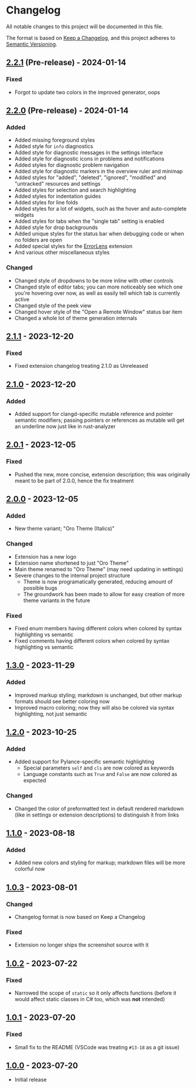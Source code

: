 # Changelog

All notable changes to this project will be documented in this file.

The format is based on [Keep a Changelog](https://keepachangelog.com/en/1.1.0/),
and this project adheres to [Semantic Versioning](https://semver.org/spec/v2.0.0.html).

## [2.2.1](https://github.com/deimonn/oro-theme/compare/v2.2.0-preview...v2.2.1-preview) (Pre-release) - 2024-01-14

### Fixed

- Forgot to update two colors in the improved generator, oops

## [2.2.0](https://github.com/deimonn/oro-theme/compare/v2.1.1...v2.2.0-preview) (Pre-release) - 2024-01-14

### Added

- Added missing foreground styles
- Added style for `info` diagnostics
- Added style for diagnostic messages in the settings interface
- Added style for diagnostic icons in problems and notifications
- Added styles for diagnostic problem navigation
- Added style for diagnostic markers in the overview ruler and minimap
- Added styles for "added", "deleted", "ignored", "modified" and "untracked"
  resources and settings
- Added styles for selection and search highlighting
- Added styles for indentation guides
- Added styles for line folds
- Added styles for a lot of widgets, such as the hover and auto-complete widgets
- Added styles for tabs when the "single tab" setting is enabled
- Added style for drop backgrounds
- Added unique styles for the status bar when debugging code or when no folders
  are open
- Added special styles for the [ErrorLens](https://marketplace.visualstudio.com/items?itemName=usernamehw.errorlens)
  extension
- And various other miscellaneous styles

### Changed

- Changed style of dropdowns to be more inline with other controls
- Changed style of editor tabs; you can more noticeably see which one you're
  hovering over now, as well as easily tell which tab is currently active
- Changed style of the peek view
- Changed hover style of the "Open a Remote Window" status bar item
- Changed a whole lot of theme generation internals

## [2.1.1](https://github.com/deimonn/oro-theme/compare/v2.1.0...v2.1.1) - 2023-12-20

### Fixed

- Fixed extension changelog treating 2.1.0 as Unreleased

## [2.1.0](https://github.com/deimonn/oro-theme/compare/v2.0.1...v2.1.0) - 2023-12-20

### Added

- Added support for clangd-specific mutable reference and pointer semantic
  modifiers; passing pointers or references as mutable will get an underline now
  just like in rust-analyzer

## [2.0.1](https://github.com/deimonn/oro-theme/compare/v2.0.0...v2.0.1) - 2023-12-05

### Fixed

- Pushed the new, more concise, extension description; this was originally
  meant to be part of 2.0.0, hence the fix treatment

## [2.0.0](https://github.com/deimonn/oro-theme/compare/v1.3.0...v2.0.0) - 2023-12-05

### Added

- New theme variant; "Oro Theme (Italics)"

### Changed

- Extension has a new logo
- Extension name shortened to just "Oro Theme"
- Main theme renamed to "Oro Theme" (may need updating in settings)
- Severe changes to the internal project structure
  - Theme is now programatically generated, reducing amount of possible bugs
  - The groundwork has been made to allow for easy creation of more theme
    variants in the future

### Fixed

- Fixed enum members having different colors when colored by syntax highlighting
  vs semantic
- Fixed comments having different colors when colored by syntax highlighting vs
  semantic

## [1.3.0](https://github.com/deimonn/oro-theme/compare/v1.2.0...v1.3.0) - 2023-11-29

### Added

- Improved markup styling; markdown is unchanged, but other markup formats
  should see better coloring now
- Improved macro coloring; now they will also be colored via syntax
  highlighting, not just semantic

## [1.2.0](https://github.com/deimonn/oro-theme/compare/v1.1.0...v1.2.0) - 2023-10-25

### Added

- Added support for Pylance-specific semantic highlighting
  - Special parameters `self` and `cls` are now colored as keywords
  - Language constants such as `True` and `False` are now colored as expected

### Changed

- Changed the color of preformatted text in default rendered markdown (like in
  settings or extension descriptions) to distinguish it from links

## [1.1.0](https://github.com/deimonn/oro-theme/compare/v1.0.3...v1.1.0) - 2023-08-18

### Added

- Added new colors and styling for markup; markdown files will be more colorful
  now

## [1.0.3](https://github.com/deimonn/oro-theme/compare/v1.0.2...v1.0.3) - 2023-08-01

### Changed

- Changelog format is now based on Keep a Changelog

### Fixed

- Extension no longer ships the screenshot source with it

## [1.0.2](https://github.com/deimonn/oro-theme/compare/v1.0.1...v1.0.2) - 2023-07-22

### Fixed

- Narrowed the scope of `static` so it only affects functions (before it would
  affect static classes in C# too, which was **not** intended)

## [1.0.1](https://github.com/deimonn/oro-theme/compare/v1.0.0...v1.0.1) - 2023-07-20

### Fixed

- Small fix to the README (VSCode was treating `#⁠13-18` as a git issue)

## [1.0.0](https://github.com/deimonn/oro-theme/releases/tag/v1.0.0) - 2023-07-20

- Initial release